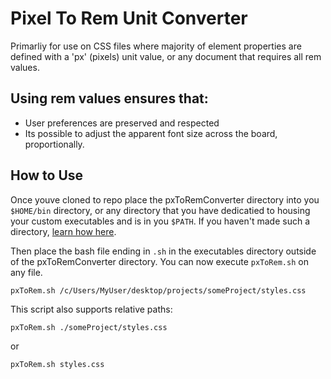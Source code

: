 # Pixel To Rem Unit Converter

Primarliy for use on CSS files where majority of element properties are defined with a 'px' (pixels) unit value, or any document that requires all rem values.

## Using rem values ensures that:

- User preferences are preserved and respected
- Its possible to adjust the apparent font size across the board, proportionally.

## How to Use

Once youve cloned to repo place the pxToRemConverter directory into you `$HOME/bin` directory, or any directory that you have dedicatied to housing your custom executables and is in you `$PATH`.
If you haven't made such a directory, [learn how here](https://gist.github.com/nex3/c395b2f8fd4b02068be37c961301caa7).

Then place the bash file ending in `.sh` in the executables directory outside of the pxToRemConverter directory.
You can now execute `pxToRem.sh` on any file.

```
pxToRem.sh /c/Users/MyUser/desktop/projects/someProject/styles.css
```

This script also supports relative paths: 

```
pxToRem.sh ./someProject/styles.css
```

or

```
pxToRem.sh styles.css
```
